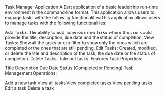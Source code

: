 Task Manager Application
A Dart application of a basic leadership run-time environment in the command-line format. This application allows users to manage tasks with the following functionalities:This application allows users to manage tasks with the following functionalities:

Add Tasks: The ability to add numerous new tasks where the user could provide the title, description, due date and the status of completion.
View Tasks: Show all the tasks or can filter to show only the ones which are completed or the ones that are still pending.
Edit Tasks: Created, modified, or delete the title and description of the task, the due date or the status of completion.
Delete Tasks: Take out tasks.
Features
Task Properties:

Title
Description
Due Date
Status (Completed or Pending)
Task Management Operations:

Add a new task
View all tasks
View completed tasks
View pending tasks
Edit a task
Delete a task

